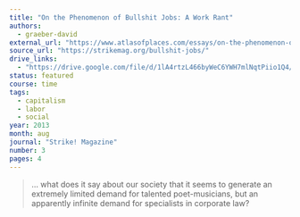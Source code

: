 ```yaml
---
title: "On the Phenomenon of Bullshit Jobs: A Work Rant"
authors:
  - graeber-david
external_url: "https://www.atlasofplaces.com/essays/on-the-phenomenon-of-bullshit-jobs/"
source_url: "https://strikemag.org/bullshit-jobs/"
drive_links: 
  - "https://drive.google.com/file/d/1lA4rtzL466byWeC6YWH7mlNqtPiio1Q4/view?usp=drivesdk"
status: featured
course: time
tags:
  - capitalism
  - labor
  - social
year: 2013
month: aug
journal: "Strike! Magazine"
number: 3
pages: 4
---
```


> … what does it say about our society that it seems to generate an extremely limited demand for talented poet-musicians, but an apparently infinite demand for specialists in corporate law?

